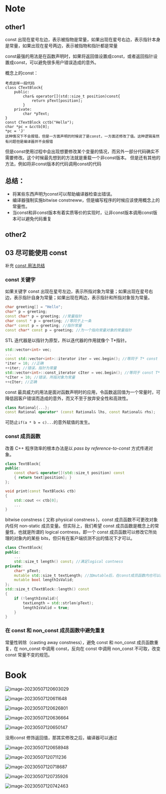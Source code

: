 # Note

## other1

const 出现在星号左边，表示被指物是常量，如果出现在星号右边，表示指针本身是常量，如果出现在星号两边，表示被指物和指针都是常量

const最强的用法是在函数声明时，如果将返回值设置成const，或者返回指针设置成const，可以避免很多用户错误造成的意外。

概念上的const：

    考虑这样一段代码
    class CTextBlock{
        public:
            char& operator[](std::size_t position)const{
                return pText[position];
            }
        private:
            char *pText;
    }
    const CTextBlock cctb("Hello");
    char *pc = &cctb[0];
    *pc = 'J'
    这种情况下不会报错，但是一方面声明的时候说了是const，一方面还修改了值。这种逻辑虽然有问题但是编译器并不会报错

但是const使用过程中会出现想要修改某个变量的情况，而另外一部分代码确实不需要修改。这个时候最先想到的方法就是重载一个非const版本。
但是还有其他的方法，例如将非const版本的代码调用const的代码

## 总结：

+ 将某些东西声明为const可以帮助编译器检查出错误。
+ 编译器强制实施bitwise constneww，但是编写程序的时候应该使用概念上的常量性。
+ 当const和非const版本有着实质等价的实现时，让非const版本调用const版本可以避免代码重复

## other2

## 03 尽可能使用 const

补充 [const 用法总结](https://github.com/yuedaokong/Effective-Cpp-Learing/blob/main/Accustoming%20Yourself%20to%20C%2B%2B/02/const%E7%94%A8%E6%B3%95%E6%80%BB%E7%BB%93.md) 

### const 关键字

如果关键字 const 出现在星号左边，表示所指对象为常量；如果出现在星号右边，表示指针自身为常量；如果出现在两边，表示指针和所指对象皆为常量。

```cpp
char greeting[] = "Hello";
char* p = greeting;
const char* p = greeting; //常量指针
char const * p = greeting; //等同于上一条 
char* const p = greeting; //指针常量
const char* const p = greeting; //为一个指向常量对象的常量指针
```

STL 迭代器是以指针为原型，所以迭代器的作用就像个 T*指针。

```cpp
std::vector<int> vec;
...
const std::vector<int>::iterator iter = vec.begin(); //等同于 T* const
*iter = 10; //正确
++iter; //错误，指针为常量
std::vector<int>::const_iterator cIter = vec.begin(); //等同于 const T*
*cIter = 10; //错误，所指对象为常量
++cIter; //正确
```

const 最具威力的用法是面对函数声明时的应用，令函数返回值为一个常量时，可降低因客户错误而造成的意外，而又不至于放弃安全性和高效性。

```cpp
class Rational{...};
const Rational operator* (const Rational& lhs, const Rational& rhs);
```

可防止`if(a * b = c)...`的意外赋值的发生。

### const 成员函数

改善 C++ 程序效率的根本办法是以 *pass by reference-to-const* 方式传递对象。

```cpp
class TextBlock{
public:
	const char& operator[](std::size_t position) const
	{ return text[position]; }
};

void print(const TextBlock& ctb)
{
	std::cout << ctb[0];
	...
}
```

bitwise constness ( 又称 physical constness )，const 成员函数不可更改对象内任何 non-static 成员变量。但实际上，我们希望 const 成员函数是概念上的常量性，也就是所谓的 logical contness，即一个 const 成员函数可以修改它所处理的对象内的某些 bits，但只有在客户端侦测不出的情况下才可以。

```cpp
class CTextBlock{
public:
	...
	std::size_t length() const; //满足logical contness
private:
	char* pText;
	mutable std::size_t textLength; //加mutable后，在const成员函数内也可以被更改
	mutable bool lengthIsValid;
};
std::size_t CTextBlock::length() const
{
	if (!lengthIsValid){
		textLength = std::strlen(pText);
		lengthIsValid = true;
	}
}
```

### 在 const 和 non_const 成员函数中避免重复

常量性转除（casting away constness），避免 const 和 non_const 成员函数重复，在 non_const 中调用 const，反向在 const 中调用 non_const 不可取，改变 const 常量不变的规范。 

# Book

![image-20230507120603029](image/image-20230507120603029.png)

![image-20230507120611648](image/image-20230507120611648.png)

![image-20230507120626801](image/image-20230507120626801.png)

![image-20230507120636664](image/image-20230507120636664.png)

![image-20230507120650147](image/image-20230507120650147.png)

没用const 修饰返回值，那其实修改之后，编译器可以通过

![image-20230507120658948](image/image-20230507120658948.png)

![image-20230507120711236](image/image-20230507120711236.png)

![image-20230507120718687](image/image-20230507120718687.png)

![image-20230507120735926](image/image-20230507120735926.png)

![image-20230507120742463](image/image-20230507120742463.png)